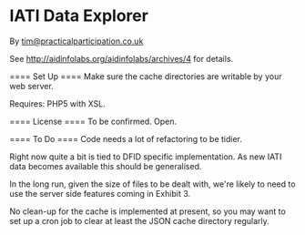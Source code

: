 IATI Data Explorer
==================

By tim@practicalparticipation.co.uk

See http://aidinfolabs.org/aidinfolabs/archives/4 for details.


==== Set Up ====
Make sure the cache directories are writable by your web server. 

Requires: PHP5 with XSL. 

==== License ====
To be confirmed. Open.

==== To Do ====
Code needs a lot of refactoring to be tidier.

Right now quite a bit is tied to DFID specific implementation. As new IATI data becomes available this should be generalised.

In the long run, given the size of files to be dealt with, we're likely to need to use the server side features coming in Exhibit 3. 

No clean-up for the cache is implemented at present, so you may want to set up a cron job to clear at least the JSON cache directory regularly. 

